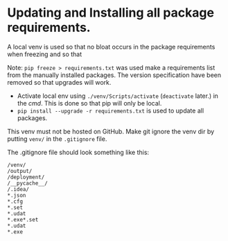 # Updating and Installing all package requirements.
A local venv is used so that no bloat occurs in the package requirements when freezing and so that 

Note: `pip freeze > requirements.txt` was used make a requirements list from the manually installed packages. The version specification have been removed so that upgrades will work.

- Activate local env using `./venv/Scripts/activate` (`deactivate` later.) in the *cmd*. This is done so that pip will only be local.
- `pip install --upgrade -r requirements.txt` is used to update all packages.

This venv must not be hosted on GitHub. Make git ignore the venv dir by putting `venv/` in the `.gitignore` file.

The .gitignore file should look something like this:
```text
/venv/
/output/
/deployment/
/__pycache__/
/.idea/
*.json
*.cfg
*.set
*.udat
*.exe*.set
*.udat
*.exe
```
